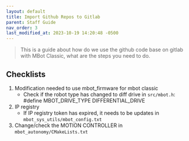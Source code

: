 ```yaml
---
layout: default
title: Import Github Repos to Gitlab
parent: Staff Guide
nav_order: 3
last_modified_at: 2023-10-19 14:20:48 -0500
---
```


> This is a guide about how do we use the github code base on gitlab with MBot Classic, what are the steps you need to do.

## Checklists
1. Modification needed to use mbot_firmware for mbot classic
    - Check if the robot type has changed to diff drive in `src/mbot.h`: #define MBOT_DRIVE_TYPE DIFFERENTIAL_DRIVE
2. IP registry
    - If IP registry token has expired, it needs to be updates in `mbot_sys_utils/mbot_config.txt`
3. Change/check the MOTION CONTROLLER in `mbot_autonomy/CMakeLists.txt` 